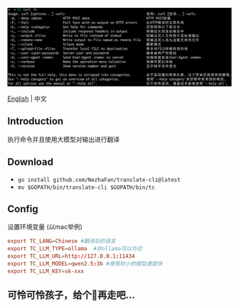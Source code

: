 ![](img/demo1.jpg)

[English](README.md) | 中文

## Introduction

执行命令并且使用大模型对输出进行翻译


## Download
- `go install github.com/NezhaFan/translate-cli@latest` 
- `mv $GOPATH/bin/translate-cli $GOPATH/bin/tc`

## Config
设置环境变量 (以mac举例)
```conf
export TC_LANG=Chinese #翻译后的语言
export TC_LLM_TYPE=ollama  #非ollama可以为空
export TC_LLM_URL=http://127.0.0.1:11434
export TC_LLM_MODEL=qwen2.5:3b #使用较小的模型速度快
export TC_LLM_KEY=sk-xxx
```

## 可怜可怜孩子，给个🌟再走吧...
